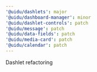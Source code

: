 ```yaml
---
'@uidu/dashlets': major
'@uidu/dashboard-manager': minor
'@uidu/dashlet-controls': patch
'@uidu/message': patch
'@uidu/data-fields': patch
'@uidu/media-card': patch
'@uidu/calendar': patch
---
```


Dashlet refactoring
